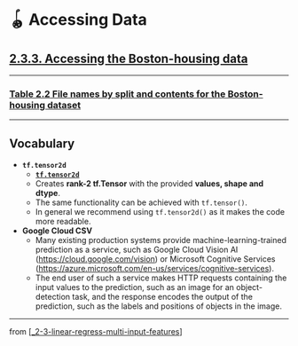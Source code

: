 # 🪀 Accessing Data

## [**2.3.3.** Accessing the Boston-housing data](https://livebook.manning.com/book/deep-learning-with-javascript/chapter-2/192)

---

### [**Table 2.2** File names by split and contents for the Boston-housing dataset](https://livebook.manning.com/book/deep-learning-with-javascript/chapter-2/ch02table02)

---

## **Vocabulary**

- <b>`tf.tensor2d`</b>
  - **[`tf.tensor2d`](https://js.tensorflow.org/api/0.6.1/#tensor2d)**
  - Creates **rank-2 tf.Tensor** with the provided **values, shape and dtype**.
  - The same functionality can be achieved with `tf.tensor()`.
  - In general we recommend using `tf.tensor2d()` as it makes the code more readable.
- <b>Google Cloud CSV</b>
  - Many existing production systems provide machine-learning-trained prediction as a service, such as Google Cloud Vision AI (https://cloud.google.com/vision) or Microsoft Cognitive Services (https://azure.microsoft.com/en-us/services/cognitive-services).
  - The end user of such a service makes HTTP requests containing the input values to the prediction, such as an image for an object-detection task, and the response encodes the output of the prediction, such as the labels and positions of objects in the image.

<link rel="stylesheet" type="text/css" media="all" href="../../../assets/css/custom.css" />

---

from [[_2-3-linear-regress-multi-input-features]]

[//begin]: # "Autogenerated link references for markdown compatibility"
[_2-3-linear-regress-multi-input-features]: _2-3-linear-regress-multi-input-features.md "🪀 Linear Regress Multi-Input Features"
[//end]: # "Autogenerated link references"
